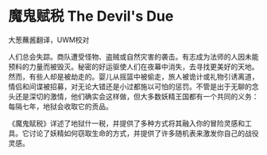# 魔鬼赋税 The Devil's Due

大葱蘸酱翻译，UWM校对

人们总会失踪。商队遭受怪物、盗贼或自然灾害的袭击。有志成为法师的人因未能预料的力量而被毁灭。秘密的好运驱使人们在夜幕中消失，去寻找更美好的天地。然而，有些人却是被劫走的。婴儿从摇篮中被偷走，旅人被诡计或礼物引诱离道，情侣和间谍被招募，对无论大错还是小过都施以可怕的惩罚。不管是出于无聊的念头还是深切的激情，他们确实会这样做，但大多数妖精王国都有一个共同的义务：每隔七年，地狱会收取它的贡品。

《魔鬼赋税》详述了地狱什一税，并提供了多种方式将其融入你的冒险灵感和工具。它讨论了妖精如何窃取生命的方式，并提供了许多随机表来激发你自己的战役灵感。
